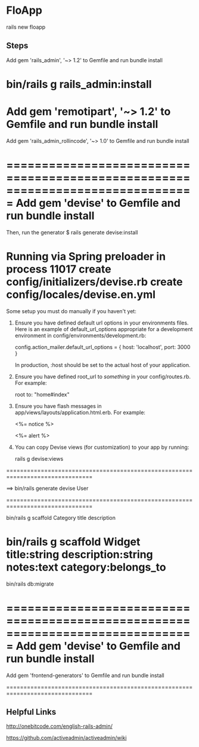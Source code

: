 # FloApp

rails new floapp 

## Steps

Add
gem 'rails_admin', '~> 1.2'
to Gemfile
and run
bundle install

bin/rails g rails_admin:install
===============================================================================
Add
gem 'remotipart', '~> 1.2'
to Gemfile
and run
bundle install
===============================================================================
Add 
gem 'rails_admin_rollincode', '~> 1.0'
to Gemfile
and run
bundle install

===============================================================================
Add 
gem 'devise'
to Gemfile
and run
bundle install
===============================================================================
Then, run the generator
$ rails generate devise:install

Running via Spring preloader in process 11017
      create  config/initializers/devise.rb
      create  config/locales/devise.en.yml
===============================================================================

Some setup you must do manually if you haven't yet:

  1. Ensure you have defined default url options in your environments files. Here
     is an example of default_url_options appropriate for a development environment
     in config/environments/development.rb:

       config.action_mailer.default_url_options = { host: 'localhost', port: 3000 }

     In production, :host should be set to the actual host of your application.

  2. Ensure you have defined root_url to *something* in your config/routes.rb.
     For example:

       root to: "home#index"

  3. Ensure you have flash messages in app/views/layouts/application.html.erb.
     For example:

       <p class="notice"><%= notice %></p>
       <p class="alert"><%= alert %></p>

  4. You can copy Devise views (for customization) to your app by running:

       rails g devise:views

===============================================================================


==> bin/rails generate devise User

===============================================================================

bin/rails g scaffold Category title description

bin/rails g scaffold Widget title:string description:string notes:text category:belongs_to
===============================================================================
bin/rails db:migrate

===============================================================================
Add 
gem 'devise'
to Gemfile
and run
bundle install
===============================================================================

Add 
gem 'frontend-generators'
to Gemfile
and run
bundle install


===============================================================================

## Helpful Links

http://onebitcode.com/english-rails-admin/

https://github.com/activeadmin/activeadmin/wiki

